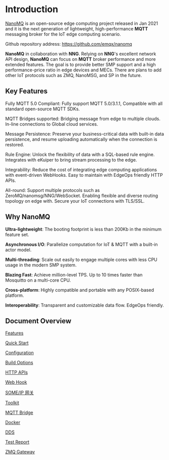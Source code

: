 # Introduction

[NanoMQ](https://nanomq.io/) is an open-source edge computing project released in Jan 2021 and it is the next generation of lightweight, high-performance **MQTT** messaging broker for the IoT edge computing scenario.

Github repository address: <https://github.com/emqx/nanomq>

**NanoMQ** in collaboration with **NNG**. Relying on **NNG**'s excellent network API design, **NanoMQ** can focus on **MQTT** broker performance and more extended features. The goal is to provide better SMP support and a high performance-price ratio in edge devices and MECs. There are plans to add other IoT protocols such as ZMQ, NanoMSG, and SP in the future.

## Key Features

Fully MQTT 5.0 Compliant: Fully support MQTT 5.0/3.1.1, Compatible with all standard open-source MQTT SDKs.

MQTT Bridges supported: Bridging message from edge to multiple clouds. In-line connections to Global cloud services.

Message Persistence: Preserve your business-critical data with built-in data persistence, and resume uploading automatically when the connection is restored.

Rule Engine: Unlock the flexibility of data with a SQL-based rule engine. Integrates with eKuiper to bring stream processing to the edge.

Integrability: Reduce the cost of integrating edge computing applications with event-driven WebHooks. Easy to maintain with EdgeOps friendly HTTP APIs.

All-round: Support multiple protocols such as ZeroMQ/nanomsg/NNG/WebSocket. Enabling flexible and diverse routing topology on edge with. Secure your IoT connections with TLS/SSL.

## Why NanoMQ

**Ultra-lightweight**: The booting footprint is less than 200Kb in the minimum feature set.

**Asynchronous I/O**: Parallelize computation for IoT & MQTT with a built-in actor model.

**Multi-threading**: Scale out easily to engage multiple cores with less CPU usage in the modern SMP system.

**Blazing Fast**: Achieve million-level TPS. Up to 10 times faster than Mosquitto on a multi-core CPU.

**Cross-platform**: Highly compatible and portable with any POSIX-based platform.

**Interoperability**: Transparent and customizable data flow. EdgeOps friendly.



## Document Overview

<!--@Lena to update after the whole doc is complete-->

[Features](./features.md)

[Quick Start](./quick-start.md)

[Configuration](./config-description/v014.md)

[Build Options](./build-options.md)

[HTTP APIs](./http-api/v4.md)

[Web Hook](./web-hook.md)

[SOME/IP 网关](./someip-gateway.md)

[Toolkit](./toolkit.md)

[MQTT Bridge](./bridges/tcp-bridge.md)

[Docker](./docker.md)

[DDS](./dds.md)

[Test Report](./test-report.md)

[ZMQ Gateway](./zmq-gateway.md)
